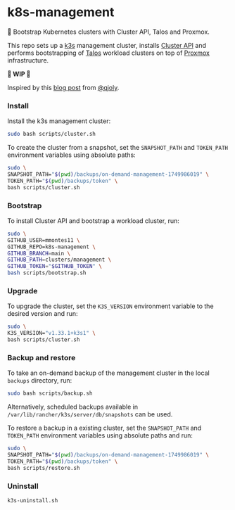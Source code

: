 # k8s-management
🐢 Bootstrap Kubernetes clusters with Cluster API, Talos and Proxmox.

This repo sets up a [k3s](https://github.com/k3s-io/k3s) management cluster, installs [Cluster API](https://cluster-api.sigs.k8s.io/) and performs bootstrapping of [Talos](https://www.talos.dev/) workload clusters on top of [Proxmox](https://www.proxmox.com/) infrastructure.

__🚧 WIP 🚧__

Inspired by this [blog post](https://a-cup-of.coffee/blog/talos-capi-proxmox/) from [@qjoly](https://github.com/qjoly/).

### Install

Install the k3s management cluster:

```bash
sudo bash scripts/cluster.sh
```

To create the cluster from a snapshot, set the `SNAPSHOT_PATH` and `TOKEN_PATH` environment variables using absolute paths:

```bash
sudo \
SNAPSHOT_PATH="$(pwd)/backups/on-demand-management-1749986019" \
TOKEN_PATH="$(pwd)/backups/token" \
bash scripts/cluster.sh
```

### Bootstrap

To install Cluster API and bootstrap a workload cluster, run:

```bash
sudo \
GITHUB_USER=mmontes11 \
GITHUB_REPO=k8s-management \ 
GITHUB_BRANCH=main \
GITHUB_PATH=clusters/management \
GITHUB_TOKEN="$GITHUB_TOKEN" \
bash scripts/bootstrap.sh
``` 

### Upgrade

To upgrade the cluster, set the `K3S_VERSION` environment variable to the desired version and run:

```bash
sudo \
K3S_VERSION="v1.33.1+k3s1" \
bash scripts/cluster.sh
```

### Backup and restore

To take an on-demand backup of the management cluster in the local `backups` directory, run:

```bash
sudo bash scripts/backup.sh
```
Alternatively, scheduled backups available in `/var/lib/rancher/k3s/server/db/snapshots` can be used.

To restore a backup in a existing cluster, set the `SNAPSHOT_PATH` and `TOKEN_PATH` environment variables using absolute paths and run:

```bash
sudo \
SNAPSHOT_PATH="$(pwd)/backups/on-demand-management-1749986019" \
TOKEN_PATH="$(pwd)/backups/token" \
bash scripts/restore.sh
```

### Uninstall

```bash
k3s-uninstall.sh
``` 